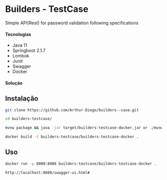 # Builders - TestCase

Simple API(Rest) for password validation following specifications
#### Tecnologias
* Java 11 
* Springboot 2.1.7
* Lombok
* Junit
* Swagger
* Docker
#### Solução

## Instalação
```bash
git clone https://github.com/Arthur-Diego/builders--case.git

cd builders-testcase/

mvnw package && java -jar target/builders-testcase-docker.jar or ./mvnw package && java -jar target/builders-testcase-docker.jar

docker build -t builders-testcase/builders-testcase-docker .
```

## Uso
```bash
docker run -p 8080:8080 builders-testcase/builders-testcase-docker .

http://localhost:8080/swagger-ui.html#
```